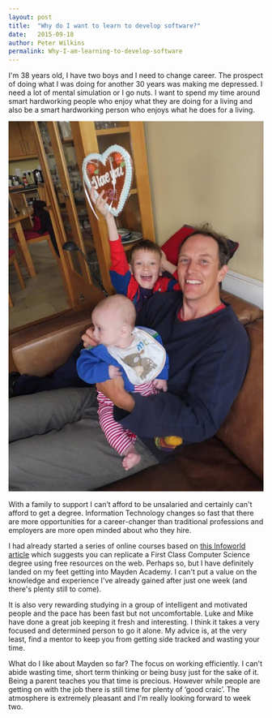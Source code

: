```yaml
---
layout: post
title:  "Why do I want to learn to develop software?"
date:   2015-09-18
author: Peter Wilkins
permalink: Why-I-am-learning-to-develop-software
---
```


I'm 38 years old, I have two boys and I need to change career. The prospect of doing what I was doing for another 30 years was making me depressed. I need a lot of mental simulation or I go nuts. I want to spend my time around smart hardworking people who enjoy what they are doing for a living and also be a smart hardworking person who enjoys what he does for a living.

![me and my boys](../family.jpg)

With a family to support I can’t afford to be unsalaried and certainly can't afford to get a degree.
Information Technology changes so fast that there are more opportunities for a career-changer than traditional professions and employers are more open minded about who they hire.

I had already started a series of online courses based on [this Infoworld article](http://www.infoworld.com/article/2614635/application-development/-200k-for-a-computer-science-degree--or-these-free-online-classes-.html) which suggests you can replicate a First Class Computer Science degree using free resources on the web. Perhaps so, but I have definitely landed on my feet getting into Mayden Academy. I can't put a value on the knowledge and experience I've already gained after just one week (and there's plenty still to come).

It is also very rewarding studying in a group of intelligent and motivated people and the pace has been fast but not uncomfortable. Luke and Mike have done a great job keeping it fresh and interesting. I think it takes a very focused and determined person to go it alone. My advice is, at the very least, find a mentor to keep you from getting side tracked and wasting your time.

What do I like about Mayden so far? The focus on working efficiently. I can't abide wasting time, short term thinking or being busy just for the sake of it. Being a parent teaches you that time is precious. However while people are getting on with the job there is still time for plenty of ‘good craic’. The atmosphere is extremely pleasant and I'm really looking forward to week two.
